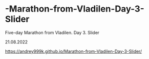 # -Marathon-from-Vladilen-Day-3-Slider

Five-day Marathon from Vladilen. Day 3. Slider

21.08.2022

<https://andrey999k.github.io/Marathon-from-Vladilen-Day-3-Slider/>
